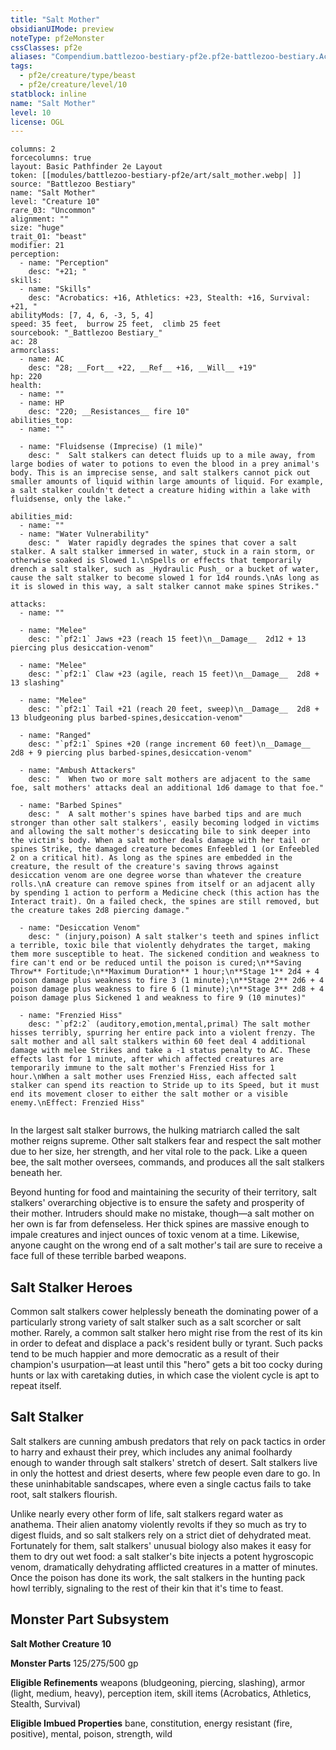 ```yaml
---
title: "Salt Mother"
obsidianUIMode: preview
noteType: pf2eMonster
cssClasses: pf2e
aliases: "Compendium.battlezoo-bestiary-pf2e.pf2e-battlezoo-bestiary.Actor.haDbS4IJgfWdIpbK" 
tags:
  - pf2e/creature/type/beast
  - pf2e/creature/level/10
statblock: inline
name: "Salt Mother"
level: 10
license: OGL
---
```


```statblock
columns: 2
forcecolumns: true
layout: Basic Pathfinder 2e Layout
token: [[modules/battlezoo-bestiary-pf2e/art/salt_mother.webp| ]]
source: "Battlezoo Bestiary"
name: "Salt Mother"
level: "Creature 10"
rare_03: "Uncommon"
alignment: ""
size: "huge"
trait_01: "beast"
modifier: 21
perception:
  - name: "Perception"
    desc: "+21; "
skills:
  - name: "Skills"
    desc: "Acrobatics: +16, Athletics: +23, Stealth: +16, Survival: +21, "
abilityMods: [7, 4, 6, -3, 5, 4]
speed: 35 feet,  burrow 25 feet,  climb 25 feet
sourcebook: "_Battlezoo Bestiary_"
ac: 28
armorclass:
  - name: AC
    desc: "28; __Fort__ +22, __Ref__ +16, __Will__ +19"
hp: 220
health:
  - name: ""
  - name: HP
    desc: "220; __Resistances__ fire 10"
abilities_top:
  - name: ""

  - name: "Fluidsense (Imprecise) (1 mile)"
    desc: "  Salt stalkers can detect fluids up to a mile away, from large bodies of water to potions to even the blood in a prey animal's body. This is an imprecise sense, and salt stalkers cannot pick out smaller amounts of liquid within large amounts of liquid. For example, a salt stalker couldn't detect a creature hiding within a lake with fluidsense, only the lake."

abilities_mid:
  - name: ""
  - name: "Water Vulnerability"
    desc: "  Water rapidly degrades the spines that cover a salt stalker. A salt stalker immersed in water, stuck in a rain storm, or otherwise soaked is Slowed 1.\nSpells or effects that temporarily drench a salt stalker, such as _Hydraulic Push_ or a bucket of water, cause the salt stalker to become slowed 1 for 1d4 rounds.\nAs long as it is slowed in this way, a salt stalker cannot make spines Strikes."

attacks:
  - name: ""

  - name: "Melee"
    desc: "`pf2:1` Jaws +23 (reach 15 feet)\n__Damage__  2d12 + 13 piercing plus desiccation-venom"

  - name: "Melee"
    desc: "`pf2:1` Claw +23 (agile, reach 15 feet)\n__Damage__  2d8 + 13 slashing"

  - name: "Melee"
    desc: "`pf2:1` Tail +21 (reach 20 feet, sweep)\n__Damage__  2d8 + 13 bludgeoning plus barbed-spines,desiccation-venom"

  - name: "Ranged"
    desc: "`pf2:1` Spines +20 (range increment 60 feet)\n__Damage__  2d8 + 9 piercing plus barbed-spines,desiccation-venom"

  - name: "Ambush Attackers"
    desc: "  When two or more salt mothers are adjacent to the same foe, salt mothers' attacks deal an additional 1d6 damage to that foe."

  - name: "Barbed Spines"
    desc: "  A salt mother's spines have barbed tips and are much stronger than other salt stalkers', easily becoming lodged in victims and allowing the salt mother's desiccating bile to sink deeper into the victim's body. When a salt mother deals damage with her tail or spines Strike, the damaged creature becomes Enfeebled 1 (or Enfeebled 2 on a critical hit). As long as the spines are embedded in the creature, the result of the creature's saving throws against desiccation venom are one degree worse than whatever the creature rolls.\nA creature can remove spines from itself or an adjacent ally by spending 1 action to perform a Medicine check (this action has the Interact trait). On a failed check, the spines are still removed, but the creature takes 2d8 piercing damage."

  - name: "Desiccation Venom"
    desc: " (injury,poison) A salt stalker's teeth and spines inflict a terrible, toxic bile that violently dehydrates the target, making them more susceptible to heat. The sickened condition and weakness to fire can't end or be reduced until the poison is cured;\n**Saving Throw** Fortitude;\n**Maximum Duration** 1 hour;\n**Stage 1** 2d4 + 4 poison damage plus weakness to fire 3 (1 minute);\n**Stage 2** 2d6 + 4 poison damage plus weakness to fire 6 (1 minute);\n**Stage 3** 2d8 + 4 poison damage plus Sickened 1 and weakness to fire 9 (10 minutes)"

  - name: "Frenzied Hiss"
    desc: "`pf2:2` (auditory,emotion,mental,primal) The salt mother hisses terribly, spurring her entire pack into a violent frenzy. The salt mother and all salt stalkers within 60 feet deal 4 additional damage with melee Strikes and take a -1 status penalty to AC. These effects last for 1 minute, after which affected creatures are temporarily immune to the salt mother's Frenzied Hiss for 1 hour.\nWhen a salt mother uses Frenzied Hiss, each affected salt stalker can spend its reaction to Stride up to its Speed, but it must end its movement closer to either the salt mother or a visible enemy.\nEffect: Frenzied Hiss"
 
```



In the largest salt stalker burrows, the hulking matriarch called the salt mother reigns supreme. Other salt stalkers fear and respect the salt mother due to her size, her strength, and her vital role to the pack. Like a queen bee, the salt mother oversees, commands, and produces all the salt stalkers beneath her.

Beyond hunting for food and maintaining the security of their territory, salt stalkers' overarching objective is to ensure the safety and prosperity of their mother. Intruders should make no mistake, though—a salt mother on her own is far from defenseless. Her thick spines are massive enough to impale creatures and inject ounces of toxic venom at a time. Likewise, anyone caught on the wrong end of a salt mother's tail are sure to receive a face full of these terrible barbed weapons.

## Salt Stalker Heroes

Common salt stalkers cower helplessly beneath the dominating power of a particularly strong variety of salt stalker such as a salt scorcher or salt mother. Rarely, a common salt stalker hero might rise from the rest of its kin in order to defeat and displace a pack's resident bully or tyrant. Such packs tend to be much happier and more democratic as a result of their champion's usurpation—at least until this "hero" gets a bit too cocky during hunts or lax with caretaking duties, in which case the violent cycle is apt to repeat itself.

## Salt Stalker

Salt stalkers are cunning ambush predators that rely on pack tactics in order to harry and exhaust their prey, which includes any animal foolhardy enough to wander through salt stalkers' stretch of desert. Salt stalkers live in only the hottest and driest deserts, where few people even dare to go. In these uninhabitable sandscapes, where even a single cactus fails to take root, salt stalkers flourish.

Unlike nearly every other form of life, salt stalkers regard water as anathema. Their alien anatomy violently revolts if they so much as try to digest fluids, and so salt stalkers rely on a strict diet of dehydrated meat. Fortunately for them, salt stalkers' unusual biology also makes it easy for them to dry out wet food: a salt stalker's bite injects a potent hygroscopic venom, dramatically dehydrating afflicted creatures in a matter of minutes. Once the poison has done its work, the salt stalkers in the hunting pack howl terribly, signaling to the rest of their kin that it's time to feast.

## Monster Part Subsystem

**Salt Mother Creature 10**

**Monster Parts** 125/275/500 gp

**Eligible Refinements** weapons (bludgeoning, piercing, slashing), armor (light, medium, heavy), perception item, skill items (Acrobatics, Athletics, Stealth, Survival)

**Eligible Imbued Properties** bane, constitution, energy resistant (fire, positive), mental, poison, strength, wild
